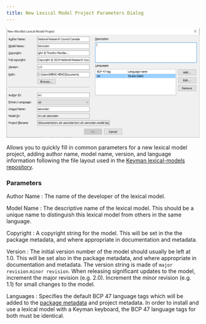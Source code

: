 ```yaml
---
title: New Lexical Model Project Parameters Dialog
---
```


![New Lexical Model Project Parameters dialog](../images/ui/frmNewLMProjectParameters.png)

Allows you to quickly fill in common parameters for a new lexical model
project, adding author name, model name, version, and language
information following the file layout used in the [Keyman lexical-models repository](https://github.com/keymanapp/lexical-models).

### Parameters

Author Name
:   The name of the developer of the lexical model.

Model Name
:   The descriptive name of the lexical model. This should be a unique
    name to distinguish this lexical model from others in the same
    language.

Copyright
:   A copyright string for the model. This will be set in the the
    package metadata, and where appropriate in documentation and
    metadata.

Version
:   The initial version number of the model should usually be left at
    1.0. This will be set also in the package metadata, and where
    appropriate in documentation and metadata. The version string is
    made of `major revision`.`minor revision`. When releasing
    significant updates to the model, increment the major revision (e.g.
    2.0). Increment the minor revision (e.g. 1.1) for small changes to
    the model.

Languages
:   Specifies the default BCP 47 language tags which will be added to
    the [package metadata](../reference/file-types/metadata) and project
    metadata. In order to install and use a lexical model with a Keyman
    keyboard, the BCP 47 language tags for both must be identical.